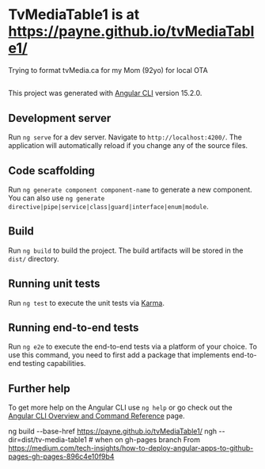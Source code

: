 # TvMediaTable1 is at https://payne.github.io/tvMediaTable1/

Trying to format tvMedia.ca for my Mom (92yo) for local OTA

## 

This project was generated with [Angular CLI](https://github.com/angular/angular-cli) version 15.2.0.

## Development server

Run `ng serve` for a dev server. Navigate to `http://localhost:4200/`. The application will automatically reload if you change any of the source files.

## Code scaffolding

Run `ng generate component component-name` to generate a new component. You can also use `ng generate directive|pipe|service|class|guard|interface|enum|module`.

## Build

Run `ng build` to build the project. The build artifacts will be stored in the `dist/` directory.

## Running unit tests

Run `ng test` to execute the unit tests via [Karma](https://karma-runner.github.io).

## Running end-to-end tests

Run `ng e2e` to execute the end-to-end tests via a platform of your choice. To use this command, you need to first add a package that implements end-to-end testing capabilities.

## Further help

To get more help on the Angular CLI use `ng help` or go check out the [Angular CLI Overview and Command Reference](https://angular.io/cli) page.

ng build  --base-href https://payne.github.io/tvMediaTable1/
ngh --dir=dist/tv-media-table1 # when on gh-pages branch
From https://medium.com/tech-insights/how-to-deploy-angular-apps-to-github-pages-gh-pages-896c4e10f9b4

